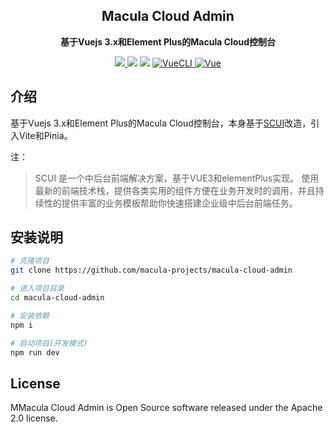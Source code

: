 <h2 align="center">Macula Cloud Admin</h2>

<p align="center">
	<strong>基于Vuejs 3.x和Element Plus的Macula Cloud控制台</strong>
</p>

<p align="center">
    <a href="http://www.apache.org/licenses/LICENSE-2.0.html" target="_blank">
        <img src="http://img.shields.io/:license-apache-brightgreen.svg" >
    </a>
    <a>
         <img src="https://img.shields.io/npm/v/element-plus.svg" />
    </a>
    <a>
        <img src="https://img.shields.io/badge/node-%20%3E%3D%2016-47c219" >
    </a>
	<a href="https://v3.vuejs.org/" target="_blank">
		<img src="https://img.shields.io/badge/VueCLI-5-green" alt="VueCLI">
	</a>
	<a href="https://v3.vuejs.org/" target="_blank">
		<img src="https://img.shields.io/badge/Vue.js-3.x-green" alt="Vue">
	</a>
</p>


## 介绍

基于Vuejs 3.x和Element Plus的Macula Cloud控制台，本身基于[SCUI](https://gitee.com/lolicode/scui)改造，引入Vite和Pinia。

注：
> SCUI 是一个中后台前端解决方案，基于VUE3和elementPlus实现。 使用最新的前端技术栈，提供各类实用的组件方便在业务开发时的调用，并且持续性的提供丰富的业务模板帮助你快速搭建企业级中后台前端任务。

## 安装说明
```sh
# 克隆项目
git clone https://github.com/macula-projects/macula-cloud-admin

# 进入项目目录
cd macula-cloud-admin

# 安装依赖
npm i

# 启动项目(开发模式)
npm run dev
```

## License

MMacula Cloud Admin is Open Source software released under the Apache 2.0 license.